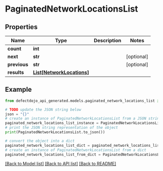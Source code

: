 # PaginatedNetworkLocationsList


## Properties

Name | Type | Description | Notes
------------ | ------------- | ------------- | -------------
**count** | **int** |  | 
**next** | **str** |  | [optional] 
**previous** | **str** |  | [optional] 
**results** | [**List[NetworkLocations]**](NetworkLocations.md) |  | 

## Example

```python
from defectdojo_api_generated.models.paginated_network_locations_list import PaginatedNetworkLocationsList

# TODO update the JSON string below
json = "{}"
# create an instance of PaginatedNetworkLocationsList from a JSON string
paginated_network_locations_list_instance = PaginatedNetworkLocationsList.from_json(json)
# print the JSON string representation of the object
print(PaginatedNetworkLocationsList.to_json())

# convert the object into a dict
paginated_network_locations_list_dict = paginated_network_locations_list_instance.to_dict()
# create an instance of PaginatedNetworkLocationsList from a dict
paginated_network_locations_list_from_dict = PaginatedNetworkLocationsList.from_dict(paginated_network_locations_list_dict)
```
[[Back to Model list]](../README.md#documentation-for-models) [[Back to API list]](../README.md#documentation-for-api-endpoints) [[Back to README]](../README.md)


